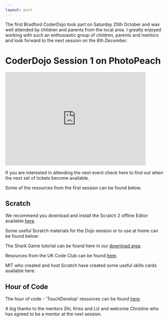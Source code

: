 ```yaml
---
layout: post
---
```

The first Bradford CoderDojo took part on Saturday 25th October and was well attended by children and parents from the local area. I greatly enjoyed working with such an enthusiastic group of children, parents and mentors and look forward to the next session on the _6th December_.

# CoderDojo Session 1 on PhotoPeach

<iframe width="445" height="296" src="http://photopeach.com/embed/v11hr7?mode=spiral" frameborder="0"></iframe>

If you are interested in attending the next event check here to find out when the next set of tickets become available.

Some of the resources from the first session can be found below.

## Scratch

We recommend you download and install the Scratch 2 offline Editor available [here](http://scratch.mit.edu/scratch2download/).

Some useful Scratch materials for the Dojo session or to use at home can be found below:

The Shark Game tutorial can be found here in our [download area](http://www.ticbradford.com/downloads/coderdojo).

Resources from the UK Code Club can be found [here](https://codeclubprojects.org/en-GB/scratch/).


MIT who created and host Scratch have created some useful skills cards available here.

## Hour of Code

The hour of code - 'TouchDevelop' resources can be found [here](https://www.touchdevelop.com/hourofcode2).

A big thanks to the mentors _Shi_, _Kriss_ and _Liz_ and welcome _Christine_ who has agreed to be a mentor at the next session.
